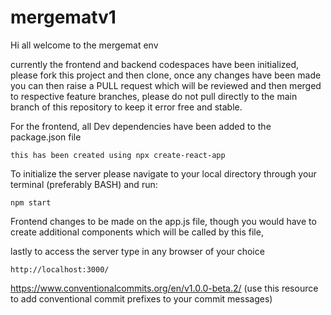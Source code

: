 # mergematv1

Hi all welcome to the mergemat env

currently the frontend and backend codespaces have been initialized, please fork this project and then clone, once any changes have been made you can then raise a PULL request which will be reviewed
and then merged to respective feature branches, please do not pull directly to the main branch of this repository to keep it error free and stable.

For the frontend, all Dev dependencies have been added to the package.json file

```
this has been created using npx create-react-app

```
To initialize the server please navigate to your local directory through your terminal (preferably BASH) and run:

```
npm start
```
Frontend changes to be made on the app.js file, though you would have to create additional components which will be called by this file,

lastly to access the server type in any browser of your choice

```
http://localhost:3000/

```
https://www.conventionalcommits.org/en/v1.0.0-beta.2/ (use this resource to add conventional commit prefixes to your commit messages)


